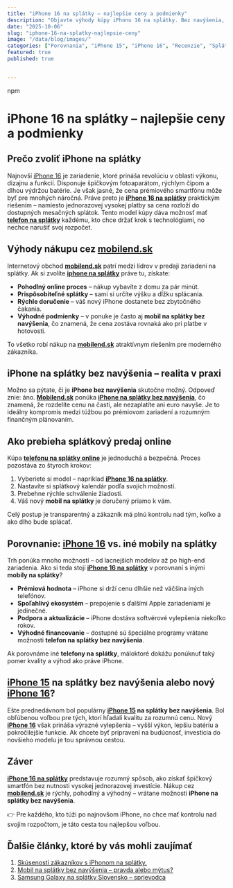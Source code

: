 ```yaml
---
title: "iPhone 16 na splátky – najlepšie ceny a podmienky"
description: "Objavte výhody kúpy iPhonu 16 na splátky. Bez navýšenia, rýchle vybavenie online a spoľahlivá záruka."
date: "2025-10-06"
slug: "iphone-16-na-splatky-najlepsie-ceny"
image: "/data/blog/images/"
categories: ["Porovnania", "iPhone 15", "iPhone 16", "Recenzie", "Splátky"]
featured: true
published: true


---
```

npm 
# iPhone 16 na splátky – najlepšie ceny a podmienky

## Prečo zvoliť iPhone na splátky

Najnovší [iPhone 16](https://mobilend.sk/katalog/apple-iphone-16-512gb-Black) je zariadenie, ktoré prináša revolúciu v oblasti výkonu, dizajnu a funkcií. Disponuje špičkovým fotoaparátom, rýchlym čipom a dlhou výdržou batérie. Je však jasné, že cena prémiového smartfónu môže byť pre mnohých náročná. Práve preto je **[iPhone 16 na splátky](https://mobilend.sk/katalog/apple-iphone-16-512gb-Black)** praktickým riešením – namiesto jednorazovej vysokej platby sa cena rozloží do dostupných mesačných splátok. Tento model kúpy dáva možnosť mať **[telefon na splátky](https://mobilend.sk/katalog)** každému, kto chce držať krok s technológiami, no nechce narušiť svoj rozpočet.

## Výhody nákupu cez [mobilend.sk](https://mobilend.sk/)

Internetový obchod **[mobilend.sk](https://mobilend.sk/)** patrí medzi lídrov v predaji zariadení na splátky. Ak si zvolíte **[iphone na splátky](https://mobilend.sk/katalog)** práve tu, získate:

- **Pohodlný online proces** – nákup vybavíte z domu za pár minút.  
- **Prispôsobiteľné splátky** – sami si určíte výšku a dĺžku splácania.  
- **Rýchle doručenie** – váš nový iPhone dostanete bez zbytočného čakania.  
- **Výhodné podmienky** – v ponuke je často aj **mobil na splátky bez navýšenia**, čo znamená, že cena zostáva rovnaká ako pri platbe v hotovosti.  

To všetko robí nákup na **[mobilend.sk](https://mobilend.sk/katalog)** atraktívnym riešením pre moderného zákazníka.

## iPhone na splátky bez navýšenia – realita v praxi

Možno sa pýtate, či je **iPhone bez navýšenia** skutočne možný. Odpoveď znie: áno. **[Mobilend.sk](https://mobilend.sk/)** ponúka **[iPhone na splátky bez navýšenia](https://mobilend.sk/katalog)**, čo znamená, že rozdelíte cenu na časti, ale nezaplatíte ani euro navyše. Je to ideálny kompromis medzi túžbou po prémiovom zariadení a rozumným finančným plánovaním.

## Ako prebieha splátkový predaj online

Kúpa **[telefonu na splátky online](https://mobilend.sk/katalog)** je jednoduchá a bezpečná. Proces pozostáva zo štyroch krokov:

1. Vyberiete si model – napríklad **[iPhone 16 na splátky](https://mobilend.sk/katalog/apple-iphone-16-128gb-Blue)**.  
2. Nastavíte si splátkový kalendár podľa svojich možností.  
3. Prebehne rýchle schválenie žiadosti.  
4. Váš nový **mobil na splátky** je doručený priamo k vám.  

Celý postup je transparentný a zákazník má plnú kontrolu nad tým, koľko a ako dlho bude splácať.

## Porovnanie: [iPhone 16](https://mobilend.sk/katalog/apple-iphone-16-128gb-Blue) vs. iné mobily na splátky

Trh ponúka mnoho možností – od lacnejších modelov až po high-end zariadenia. Ako si teda stojí **[iPhone 16 na splátky](https://mobilend.sk/katalog/apple-iphone-16-128gb-Blue)** v porovnaní s inými **mobily na splátky**?

- **Prémiová hodnota** – iPhone si drží cenu dlhšie než väčšina iných telefónov.  
- **Spoľahlivý ekosystém** – prepojenie s ďalšími Apple zariadeniami je jedinečné.  
- **Podpora a aktualizácie** – iPhone dostáva softvérové vylepšenia niekoľko rokov.  
- **Výhodné financovanie** – dostupné sú špeciálne programy vrátane možnosti **telefon na splátky bez navýšenia**.  

Ak porovnáme iné **telefony na splátky**, máloktoré dokážu ponúknuť taký pomer kvality a výhod ako práve iPhone.

## [iPhone 15](https://mobilend.sk/katalog/apple-iphone-15-128gb-Green) na splátky bez navýšenia alebo nový [iPhone 16](https://mobilend.sk/katalog/apple-iphone-16-128gb-White)?

Ešte prednedávnom bol populárny **[iPhone 15](https://mobilend.sk/katalog/apple-iphone-15-128gb-Green) na splátky bez navýšenia**. Bol obľúbenou voľbou pre tých, ktorí hľadali kvalitu za rozumnú cenu. Nový **[iPhone 16](https://mobilend.sk/katalog/apple-iphone-16-128gb-White)** však prináša výrazné vylepšenia – vyšší výkon, lepšiu batériu a pokročilejšie funkcie. Ak chcete byť pripravení na budúcnosť, investícia do novšieho modelu je tou správnou cestou.

## Záver

**[iPhone 16 na splátky](https://mobilend.sk/katalog/apple-iphone-16-128gb-White)** predstavuje rozumný spôsob, ako získať špičkový smartfón bez nutnosti vysokej jednorazovej investície. Nákup cez **[mobilend.sk](https://mobilend.sk/)** je rýchly, pohodlný a výhodný – vrátane možnosti **iPhone na splátky bez navýšenia**.

👉 Pre každého, kto túži po najnovšom iPhone, no chce mať kontrolu nad svojím rozpočtom, je táto cesta tou najlepšou voľbou.

## Ďalšie články, ktoré by vás mohli zaujímať

1. [Skúsenosti zákazníkov s iPhonom na splátky.](https://mobilend.sk/blog/Skusenosti-zakaznikov-iPhone-na-splatky)
2. [Mobil na splátky bez navýšenia – pravda alebo mýtus?](https://mobilend.sk/blog/mobil-na-splatky-bez-navysenia-pravda-alebo-mytus)
3. [Samsung Galaxy na splátky Slovensko – sprievodca](https://mobilend.sk/blog/samsung-galaxy-na-splatky-slovensko-sprievodca)




